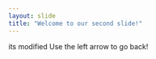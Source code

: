 ```yaml
---
layout: slide
title: "Welcome to our second slide!"
---
```

its modified
Use the left arrow to go back!
